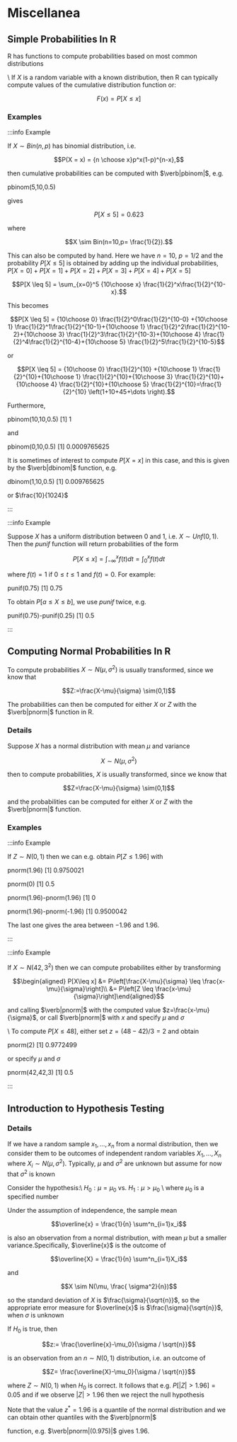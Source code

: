 # Miscellanea

## Simple Probabilities In R

R has functions to compute probabilities based on most common distributions

\ If $X$ is a random variable with a known distribution, then R can typically compute values of the cumulative distribution function or:

$$F(x)=P[X \leq x]$$

### Examples

:::info Example

If $X \sim Bin(n,p)$ has binomial distribution, i.e.

$$P(X = x) = {n \choose x}p^x(1-p)^{n-x},$$

then cumulative probabilities can be computed with $\verb|pbinom|$, e.g.

pbinom(5,10,0.5)

gives

$$P[X \leq 5] = 0.623$$

where

$$X \sim Bin(n=10,p= \frac{1}{2}).$$

This can also be computed by hand.
Here we have $n=10$, $p=1/2$ and the probability $P[X \leq 5]$ is obtained by adding up the individual probabilities, $P[X =0]+P[X =1]+P[X =2]+P[X =3]+P[X =4]+P[X =5]$

$$P[X \leq 5] = \sum_{x=0}^5 {10\choose x} \frac{1}{2}^x\frac{1}{2}^{10-x}.$$

This becomes

$$P[X \leq 5] = {10\choose 0} \frac{1}{2}^0\frac{1}{2}^{10-0} +{10\choose 1} \frac{1}{2}^1\frac{1}{2}^{10-1}+{10\choose 1} \frac{1}{2}^2\frac{1}{2}^{10-2}+{10\choose 3} \frac{1}{2}^3\frac{1}{2}^{10-3}+{10\choose 4} \frac{1}{2}^4\frac{1}{2}^{10-4}+{10\choose 5} \frac{1}{2}^5\frac{1}{2}^{10-5}$$

or

$$P[X \leq 5] = {10\choose 0} \frac{1}{2}^{10} +{10\choose 1} \frac{1}{2}^{10}+{10\choose 1} \frac{1}{2}^{10}+{10\choose 3} \frac{1}{2}^{10}+{10\choose 4} \frac{1}{2}^{10}+{10\choose 5} \frac{1}{2}^{10}=\frac{1}{2}^{10} \left(1+10+45+\dots \right).$$

Furthermore,

pbinom(10,10,0.5) [1] 1

and

pbinom(0,10,0.5) [1] 0.0009765625

It is sometimes of interest to compute $P[X=x]$ in this case, and this is given by the $\verb|dbinom|$ function, e.g.

dbinom(1,10,0.5) [1] 0.009765625

or $\frac{10}{1024}$

:::

:::info Example

Suppose $X$ has a uniform distribution between $0$ and $1$, i.e. $X \sim Unf(0,1)$.
Then the $punif$ function will return probabilities of the form

$$P[X \leq x]= \int_{-\infty}^{x} f(t)dt= \int_{0}^{x} f(t)dt$$

where $f(t)=1$ if $0 \leq t \leq 1$ and $f(t)=0$.
For example:

punif(0.75) [1] 0.75

To obtain $P[a \leq X \leq b],$ we use $punif$ twice, e.g.

punif(0.75)-punif(0.25) [1] 0.5

:::

## Computing Normal Probabilities In R

To compute probabilities $X\sim N(\mu,\sigma^2)$ is usually transformed, since we know that

$$Z:=\frac{X-\mu}{\sigma} \sim(0,1)$$

The probabilities can then be computed for either $X$ or $Z$ with the $\verb|pnorm|$ function in R.

### Details

Suppose $X$ has a normal distribution with mean $\mu$ and variance

$$X\sim N(\mu,\sigma^2)$$

then to compute probabilities, $X$ is usually transformed, since we know that

$$Z=\frac{X-\mu}{\sigma} \sim(0,1)$$

and the probabilities can be computed for either $X$ or $Z$ with the $\verb|pnorm|$ function.

### Examples

:::info Example

If $Z \sim N(0,1)$ then we can e.g. obtain $P[Z\leq1.96]$ with

pnorm(1.96) [1] 0.9750021

pnorm(0) [1] 0.5

pnorm(1.96)-pnorm(1.96) [1] 0

pnorm(1.96)-pnorm(-1.96) [1] 0.9500042

The last one gives the area between $-1.96$ and $1.96$.

:::

:::info Example

If $X \sim N(42,3^2)$ then we can compute probabilites either by transforming

$$\begin{aligned} P[X\leq x] &= P\left[\frac{X-\mu}{\sigma} \leq \frac{x-\mu}{\sigma}\right]\\ &= P\left[Z \leq \frac{x-\mu}{\sigma}\right]\end{aligned}$$

and calling $\verb|pnorm|$ with the computed value $z=\frac{x-\mu}{\sigma}$, or call $\verb|pnorm|$ with $x$ and specify $\mu$ and $\sigma$ 

\ To compute $P[X\leq 48]$, either set $z=(48-42)/3=2$ and obtain

pnorm(2) [1] 0.9772499

or specify $\mu$ and $\sigma$

pnorm(42,42,3) [1] 0.5

:::

## Introduction to Hypothesis Testing

### Details

If we have a random sample $x_1, \ldots, x_n$ from a normal distribution, then we consider them to be outcomes of independent random variables $X_1, \ldots, X_n$ where $X_i \sim N(\mu, \sigma^2)$.
Typically, $\mu$ and $\sigma^2$ are unknown but assume for now that $\sigma^2$ is known

Consider the hypothesis:\ $H_0: \mu = \mu_0$ vs. $H_1: \mu > \mu_0$ \ where $\mu_0$ is a specified number

Under the assumption of independence, the sample mean

$$\overline{x} = \frac{1}{n} \sum^n_{i=1}x_i$$

is also an observation from a normal distribution, with mean $\mu$ but a smaller variance.Specifically, $\overline{x}$ is the outcome of

$$\overline{X} = \frac{1}{n} \sum^n_{i=1}X_i$$

and

$$X \sim N(\mu, \frac{ \sigma^2}{n})$$

so the standard deviation of $X$ is $\frac{\sigma}{\sqrt{n}}$, so the appropriate error measure for $\overline{x}$ is $\frac{\sigma}{\sqrt{n}}$, when $\sigma$ is unknown

If $H_0$ is true, then

$$z:= \frac{\overline{x}-\mu_0}{\sigma / \sqrt{n}}$$

is an observation from an $n \sim N (0,1)$ distribution, i.e. an outcome of

$$Z= \frac{\overline{X}-\mu_0}{\sigma / \sqrt{n}}$$

where $Z \sim N(0,1)$ when $H_0$ is correct.
It follows that e.g. $P[\vert Z \vert > 1.96] = 0.05$ and if we observe $\vert Z \vert > 1.96$ then we reject the null hypothesis

Note that the value $z^\ast = 1.96$ is a quantile of the normal distribution and we can obtain other quantiles with the $\verb|pnorm|$

function, e.g. $\verb|pnorm|(0.975)|$ gives $1.96$.

